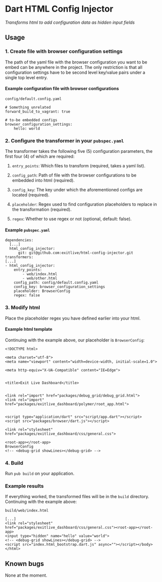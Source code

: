 # Dart HTML Config Injector

*Transforms html to add configuration data as hidden input fields*

## Usage

### 1. Create file with browser configuration settings

The path of the yaml file with the browser configuration you want to be embed
can be anywhere in the project. The only restriction is that all configuration
settings have to be second level key/value pairs under a single top level
entry.

#### Example configuration file with browser configurations

`config/default.config.yaml`
```
# Something unrelated
forward_build_to_vagrant: true

# to-be embedded configs
browser_configuration_settings:
    hello: world
```

### 2. Configure the transformer in your `pubspec.yaml`

The transformer takes the following five (5) configuration parameters, the
first four (4) of which are required:

1. `entry_points`: Which files to transform (required, takes a yaml list).

2. `config_path`: Path of file with the browser configurations to be embedded
into html (required).

3. `config_key`: The key under which the aforementioned configs are located
(required).

4. `placeholder`: Regex used to find configuration placeholders to replace
in the transformation (required).

5. `regex`: Whether to use regex or not (optional, default: false).

#### Example `pubspec.yaml`
```
dependencies:
  [...]
  html_config_injector:
      git: git@github.com:exitlive/html-config-injector.git
transformers:
[...]
- html_config_injector:
    entry_points:
        - web/index.html
        - web/other.html
    config_path: config/default.config.yaml
    config_key: browser_configuration_settings
    placeholder: BrowserConfig
    regex: false
```

### 3. Modify html

Place the placeholder regex you have defined earlier into your html.

#### Example html template

Continuing with the example above, our placeholder is `BrowserConfig`:

```
<!DOCTYPE html>

<meta charset="utf-8">
<meta name="viewport" content="width=device-width, initial-scale=1.0">

<meta http-equiv="X-UA-Compatible" content="IE=Edge">


<title>Exit Live Dashboard</title>


<link rel="import" href="packages/debug_grid/debug_grid.html">
<link rel="import" href="packages/exitlive_dashboard/polymer/root_app.html">


<script type="application/dart" src="script/app.dart"></script>
<script src="packages/browser/dart.js"></script>

<link rel="stylesheet" href="packages/exitlive_dashboard/css/general.css">

<root-app></root-app>
BrowserConfig
<!-- <debug-grid showLines></debug-grid> -->
```

### 4. Build

Run `pub build` on your application.

### Example results

If everything worked, the transformed files will be in the `build` directory.
Continuing with the example above:

`build/web/index.html`

```
[...]
<link rel="stylesheet" href="packages/exitlive_dashboard/css/general.css"><root-app></root-app>
<input type="hidden" name="hello" value="world">
<!-- <debug-grid showLines></debug-grid> -->
<script src="index.html_bootstrap.dart.js" async=""></script></body></html>
```

## Known bugs

None at the moment.
